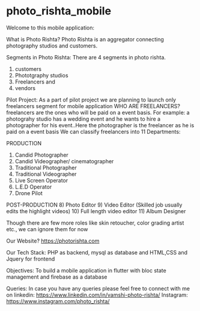 # photo_rishta_mobile

Welcome to this mobile application:

What is Photo Rishta?
Photo Rishta is an aggregator connecting photography studios and customers.

Segments in Photo Rishta:
There are 4 segments in photo rishta. 
  1) customers
  2) Phototgraphy studios
  3) Freelancers and
  4) vendors

Pilot Project:
As a part of pilot project we are planning to launch only freelancers segment for mobile application
WHO ARE FREELANCERS?
freelancers are the ones who will be paid on a event basis. For example: a photograhy studio has a wedding event and he wants to hire a photographer for his event..Here the photographer is the freelancer as he is paid on a event basis 
We can classify freelancers into 11 Departments:

PRODUCTION
  1) Candid Photographer
  2) Candid Videographer/ cinematographer
  3) Traditional Photographer
  4) Traditional Videographer
  5) Live Screen Operator
  6) L.E.D Operator
  7) Drone Pilot

POST-PRODUCTION
  8) Photo Editor
  9) Video Editor (Skilled job usually edits the highlight videos)
  10) Full length video editor
  11) Album Designer

Though there are few more roles like skin retoucher, color grading artist etc., we can ignore them for now

Our Website?
https://photorishta.com

Our Tech Stack:
PHP as backend, mysql as database and HTML,CSS and Jquery for frontend

Objectives:
To build a mobile application in flutter with bloc state management and firebase as a database



Queries:
In case you have any queries please feel free to connect with me on
linkedin: https://www.linkedin.com/in/vamshi-photo-rishta/
Instagram: https://www.instagram.com/photo_rishta/
